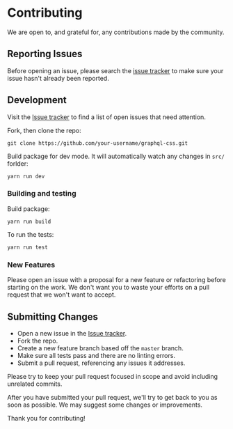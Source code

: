 # Contributing

We are open to, and grateful for, any contributions made by the community.

## Reporting Issues

Before opening an issue, please search the [issue tracker](https://github.com/braposo/graphql-css/issues) to make sure your issue hasn't already been reported.

## Development

Visit the [Issue tracker](https://github.com/braposo/graphql-css/issues) to find a list of open issues that need attention.

Fork, then clone the repo:
```
git clone https://github.com/your-username/graphql-css.git
```

Build package for dev mode. It will automatically watch any changes in `src/` forlder:
```
yarn run dev
```


### Building and testing

Build package:
```
yarn run build
```

To run the tests:
```
yarn run test
```

### New Features

Please open an issue with a proposal for a new feature or refactoring before starting on the work. We don't want you to waste your efforts on a pull request that we won't want to accept.

## Submitting Changes

* Open a new issue in the [Issue tracker](https://github.com/braposo/graphql-css/issues).
* Fork the repo.
* Create a new feature branch based off the `master` branch.
* Make sure all tests pass and there are no linting errors.
* Submit a pull request, referencing any issues it addresses.

Please try to keep your pull request focused in scope and avoid including unrelated commits.

After you have submitted your pull request, we'll try to get back to you as soon as possible. We may suggest some changes or improvements.

Thank you for contributing!